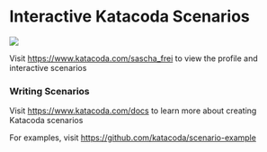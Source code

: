 # Interactive Katacoda Scenarios

[![](http://shields.katacoda.com/katacoda/sascha_frei/count.svg)](https://www.katacoda.com/sascha_frei "Get your profile on Katacoda.com")

Visit https://www.katacoda.com/sascha_frei to view the profile and interactive scenarios

### Writing Scenarios
Visit https://www.katacoda.com/docs to learn more about creating Katacoda scenarios

For examples, visit https://github.com/katacoda/scenario-example
